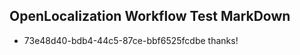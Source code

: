 ## OpenLocalization Workflow Test MarkDown
* 73e48d40-bdb4-44c5-87ce-bbf6525fcdbe 
thanks!

<!--HONumber=Mar16_HO5-->


